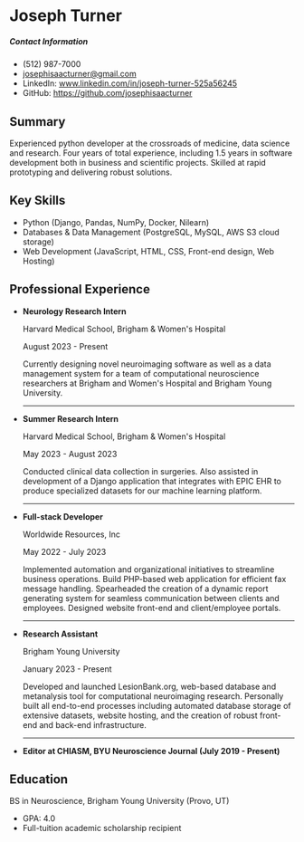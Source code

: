 # Joseph Turner

##### Contact Information

- (512) 987-7000 
- josephisaacturner@gmail.com
- LinkedIn: www.linkedin.com/in/joseph-turner-525a56245
- GitHub: https://github.com/josephisaacturner

## Summary

Experienced python developer at the crossroads of medicine, data science and research. Four years of total experience, including 1.5 years in software development both in business and scientific projects. Skilled at rapid prototyping and delivering robust solutions.

## Key Skills

- Python (Django, Pandas, NumPy, Docker, Nilearn)
- Databases & Data Management (PostgreSQL, MySQL, AWS S3 cloud storage)
- Web Development (JavaScript, HTML, CSS, Front-end design, Web Hosting)

## Professional Experience

- **Neurology Research Intern**

    Harvard Medical School, Brigham & Women's Hospital
    
    August 2023 - Present

    Currently designing novel neuroimaging software as well as a data management system for a team of computational neuroscience researchers at Brigham and Women's Hospital and Brigham Young University.

    ---

- **Summer Research Intern**

    Harvard Medical School, Brigham & Women's Hospital
    
    May 2023 - August 2023
    

    Conducted clinical data collection in surgeries. Also assisted in development of a Django application that integrates with EPIC EHR to produce specialized datasets for our machine learning platform.

    ---

- **Full-stack Developer**

    Worldwide Resources, Inc
    
    May 2022 - July 2023

    Implemented automation and organizational initiatives to streamline business operations. Build PHP-based web application for efficient fax message handling. Spearheaded the creation of a dynamic report generating system for seamless communication between clients and employees. Designed website front-end and client/employee portals.

    --- 

- **Research Assistant**

    Brigham Young University
    
    January 2023 - Present

    Developed and launched LesionBank.org, web-based database and metanalysis tool for computational neuroimaging research. Personally built all end-to-end processes including automated database storage of extensive datasets, website hosting, and the creation of robust front-end and back-end infrastructure.

    ---

- **Editor at CHIASM, BYU Neuroscience Journal (July 2019 - Present)**

## Education

BS in Neuroscience, Brigham Young University (Provo, UT) 

- GPA: 4.0
- Full-tuition academic scholarship recipient
